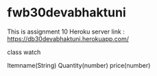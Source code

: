 # fwb30devabhaktuni
This is assignment 10
Heroku server link : https://db30devabhaktuni.herokuapp.com/

class watch

Itemname(String) Quantity(number) price(number)
